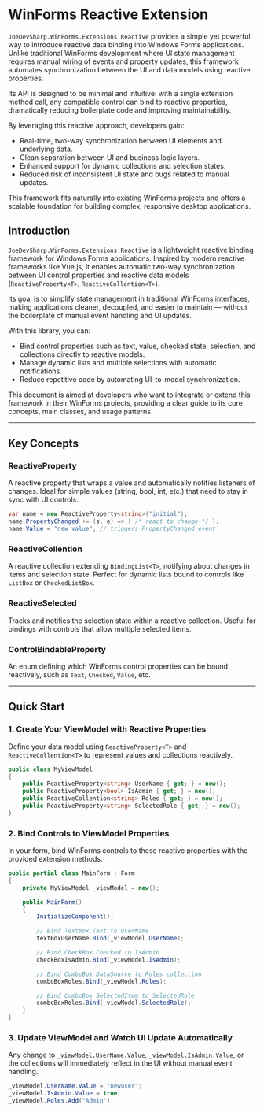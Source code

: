 # WinForms Reactive Extension

`JoeDevSharp.WinForms.Extensions.Reactive` provides a simple yet powerful way to introduce reactive data binding into Windows Forms applications. Unlike traditional WinForms development where UI state management requires manual wiring of events and property updates, this framework automates synchronization between the UI and data models using reactive properties.

Its API is designed to be minimal and intuitive: with a single extension method call, any compatible control can bind to reactive properties, dramatically reducing boilerplate code and improving maintainability.

By leveraging this reactive approach, developers gain:

* Real-time, two-way synchronization between UI elements and underlying data.
* Clean separation between UI and business logic layers.
* Enhanced support for dynamic collections and selection states.
* Reduced risk of inconsistent UI state and bugs related to manual updates.

This framework fits naturally into existing WinForms projects and offers a scalable foundation for building complex, responsive desktop applications.

## Introduction

`JoeDevSharp.WinForms.Extensions.Reactive` is a lightweight reactive binding framework for Windows Forms applications. Inspired by modern reactive frameworks like Vue.js, it enables automatic two-way synchronization between UI control properties and reactive data models (`ReactiveProperty<T>`, `ReactiveCollention<T>`).

Its goal is to simplify state management in traditional WinForms interfaces, making applications cleaner, decoupled, and easier to maintain — without the boilerplate of manual event handling and UI updates.

With this library, you can:

* Bind control properties such as text, value, checked state, selection, and collections directly to reactive models.
* Manage dynamic lists and multiple selections with automatic notifications.
* Reduce repetitive code by automating UI-to-model synchronization.

This document is aimed at developers who want to integrate or extend this framework in their WinForms projects, providing a clear guide to its core concepts, main classes, and usage patterns.

---

## Key Concepts

### ReactiveProperty<T>

A reactive property that wraps a value and automatically notifies listeners of changes.
Ideal for simple values (string, bool, int, etc.) that need to stay in sync with UI controls.

```csharp
var name = new ReactiveProperty<string>("initial");
name.PropertyChanged += (s, e) => { /* react to change */ };
name.Value = "new value"; // triggers PropertyChanged event
```

### ReactiveCollention<T>

A reactive collection extending `BindingList<T>`, notifying about changes in items and selection state.
Perfect for dynamic lists bound to controls like `ListBox` or `CheckedListBox`.

### ReactiveSelected<T>

Tracks and notifies the selection state within a reactive collection.
Useful for bindings with controls that allow multiple selected items.

### ControlBindableProperty

An enum defining which WinForms control properties can be bound reactively, such as `Text`, `Checked`, `Value`, etc.

---

## Quick Start

### 1. Create Your ViewModel with Reactive Properties

Define your data model using `ReactiveProperty<T>` and `ReactiveCollention<T>` to represent values and collections reactively.

```csharp
public class MyViewModel
{
    public ReactiveProperty<string> UserName { get; } = new();
    public ReactiveProperty<bool> IsAdmin { get; } = new();
    public ReactiveCollention<string> Roles { get; } = new();
    public ReactiveProperty<string> SelectedRole { get; } = new();
}
```

### 2. Bind Controls to ViewModel Properties

In your form, bind WinForms controls to these reactive properties with the provided extension methods.

```csharp
public partial class MainForm : Form
{
    private MyViewModel _viewModel = new();

    public MainForm()
    {
        InitializeComponent();

        // Bind TextBox.Text to UserName
        textBoxUserName.Bind(_viewModel.UserName);

        // Bind CheckBox.Checked to IsAdmin
        checkBoxIsAdmin.Bind(_viewModel.IsAdmin);

        // Bind ComboBox DataSource to Roles collection
        comboBoxRoles.Bind(_viewModel.Roles);

        // Bind ComboBox SelectedItem to SelectedRole
        comboBoxRoles.Bind(_viewModel.SelectedRole);
    }
}
```

### 3. Update ViewModel and Watch UI Update Automatically

Any change to `_viewModel.UserName.Value`, `_viewModel.IsAdmin.Value`, or the collections will immediately reflect in the UI without manual event handling.

```csharp
_viewModel.UserName.Value = "newuser";
_viewModel.IsAdmin.Value = true;
_viewModel.Roles.Add("Admin");
```
